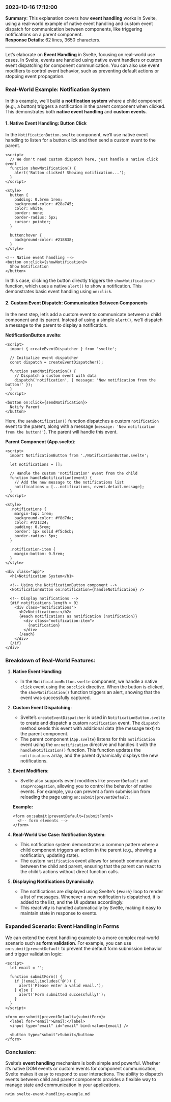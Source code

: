 ### 2023-10-16 17:12:00

**Summary**: This explanation covers how **event handling** works in Svelte, using a real-world example of native event handling and custom event dispatch for communication between components, like triggering notifications on a parent component.  
**Response Details**: 62 lines, 3650 characters.

---

Let’s elaborate on **Event Handling** in Svelte, focusing on real-world use cases. In Svelte, events are handled using native event handlers or custom event dispatching for component communication. You can also use event modifiers to control event behavior, such as preventing default actions or stopping event propagation.

### Real-World Example: Notification System

In this example, we’ll build a **notification system** where a child component (e.g., a button) triggers a notification in the parent component when clicked. This demonstrates both **native event handling** and **custom events**.

#### 1. **Native Event Handling: Button Click**

In the `NotificationButton.svelte` component, we’ll use native event handling to listen for a button click and then send a custom event to the parent.

```svelte
<script>
  // We don't need custom dispatch here, just handle a native click event
  function showNotification() {
    alert('Button clicked! Showing notification...');
  }
</script>

<style>
  button {
    padding: 0.5rem 1rem;
    background-color: #28a745;
    color: white;
    border: none;
    border-radius: 5px;
    cursor: pointer;
  }

  button:hover {
    background-color: #218838;
  }
</style>

<!-- Native event handling -->
<button on:click={showNotification}>
  Show Notification
</button>
```

In this case, clicking the button directly triggers the `showNotification()` function, which uses a native `alert()` to show a notification. This demonstrates basic event handling using `on:click`.

#### 2. **Custom Event Dispatch: Communication Between Components**

In the next step, let’s add a custom event to communicate between a child component and its parent. Instead of using a simple `alert()`, we’ll dispatch a message to the parent to display a notification.

**NotificationButton.svelte**:

```svelte
<script>
  import { createEventDispatcher } from 'svelte';

  // Initialize event dispatcher
  const dispatch = createEventDispatcher();

  function sendNotification() {
    // Dispatch a custom event with data
    dispatch('notification', { message: 'New notification from the button!' });
  }
</script>

<button on:click={sendNotification}>
  Notify Parent
</button>
```

Here, the `sendNotification()` function dispatches a custom `notification` event to the parent, along with a message (`message: 'New notification from the button!'`). The parent will handle this event.

**Parent Component (App.svelte)**:

```svelte
<script>
  import NotificationButton from './NotificationButton.svelte';

  let notifications = [];

  // Handle the custom 'notification' event from the child
  function handleNotification(event) {
    // Add the new message to the notifications list
    notifications = [...notifications, event.detail.message];
  }
</script>

<style>
  .notifications {
    margin-top: 1rem;
    background-color: #f8d7da;
    color: #721c24;
    padding: 0.5rem;
    border: 1px solid #f5c6cb;
    border-radius: 5px;
  }

  .notification-item {
    margin-bottom: 0.5rem;
  }
</style>

<div class="app">
  <h1>Notification System</h1>

  <!-- Using the NotificationButton component -->
  <NotificationButton on:notification={handleNotification} />

  <!-- Display notifications -->
  {#if notifications.length > 0}
    <div class="notifications">
      <h2>Notifications:</h2>
      {#each notifications as notification (notification)}
        <div class="notification-item">
          {notification}
        </div>
      {/each}
    </div>
  {/if}
</div>
```

### Breakdown of Real-World Features:

1. **Native Event Handling**:

   - In the `NotificationButton.svelte` component, we handle a native `click` event using the `on:click` directive. When the button is clicked, the `showNotification()` function triggers an alert, showing that the event was successfully captured.

2. **Custom Event Dispatching**:

   - Svelte’s `createEventDispatcher` is used in `NotificationButton.svelte` to create and dispatch a custom `notification` event. The `dispatch` method sends this event with additional data (the message text) to the parent component.
   - The parent component (`App.svelte`) listens for this `notification` event using the `on:notification` directive and handles it with the `handleNotification()` function. This function updates the `notifications` array, and the parent dynamically displays the new notifications.

3. **Event Modifiers**:

   - Svelte also supports event modifiers like `preventDefault` and `stopPropagation`, allowing you to control the behavior of native events. For example, you can prevent a form submission from reloading the page using `on:submit|preventDefault`.

   **Example:**

   ```svelte
   <form on:submit|preventDefault={submitForm}>
     <!-- form elements -->
   </form>
   ```

4. **Real-World Use Case: Notification System**:

   - This notification system demonstrates a common pattern where a child component triggers an action in the parent (e.g., showing a notification, updating state).
   - The custom `notification` event allows for smooth communication between the child and parent, ensuring that the parent can react to the child’s actions without direct function calls.

5. **Displaying Notifications Dynamically**:
   - The notifications are displayed using Svelte’s `{#each}` loop to render a list of messages. Whenever a new notification is dispatched, it is added to the list, and the UI updates accordingly.
   - This reactivity is handled automatically by Svelte, making it easy to maintain state in response to events.

### Expanded Scenario: Event Handling in Forms

We can extend the event handling example to a more complex real-world scenario such as **form validation**. For example, you can use `on:submit|preventDefault` to prevent the default form submission behavior and trigger validation logic:

```svelte
<script>
  let email = '';

  function submitForm() {
    if (!email.includes('@')) {
      alert('Please enter a valid email.');
    } else {
      alert('Form submitted successfully!');
    }
  }
</script>

<form on:submit|preventDefault={submitForm}>
  <label for="email">Email:</label>
  <input type="email" id="email" bind:value={email} />

  <button type="submit">Submit</button>
</form>
```

### Conclusion:

Svelte’s **event handling** mechanism is both simple and powerful. Whether it’s native DOM events or custom events for component communication, Svelte makes it easy to respond to user interactions. The ability to dispatch events between child and parent components provides a flexible way to manage state and communication in your applications.

```bash
nvim svelte-event-handling-example.md
```

